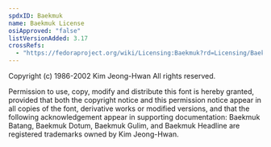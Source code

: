 ```yaml
---
spdxID: Baekmuk
name: Baekmuk License
osiApproved: "false"
listVersionAdded: 3.17
crossRefs: 
  - "https://fedoraproject.org/wiki/Licensing:Baekmuk?rd=Licensing/Baekmuk"
---
```


Copyright (c) 1986-2002 Kim Jeong-Hwan All rights reserved.

Permission to use, copy, modify and distribute this font is hereby granted, provided that both the copyright notice and this permission notice appear in all copies of the font, derivative works or modified versions, and that the following acknowledgement appear in supporting documentation: Baekmuk Batang, Baekmuk Dotum, Baekmuk Gulim, and Baekmuk Headline are registered trademarks owned by Kim Jeong-Hwan.
